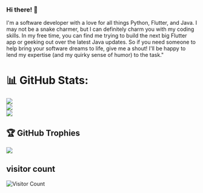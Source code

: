 ### Hi there! 👋

I'm a software developer with a love for all things Python, Flutter, and Java. I may not be a snake charmer, but I can definitely charm you with my coding skills. In my free time, you can find me trying to build the next big Flutter app or geeking out over the latest Java updates. So if you need someone to help bring your software dreams to life, give me a shout! I'll be happy to lend my expertise (and my quirky sense of humor) to the task."



# 📊 GitHub Stats:
![](https://github-readme-stats.vercel.app/api?username=trustedcoder&theme=dark&hide_border=false&include_all_commits=true&count_private=true)<br/>
![](https://github-readme-streak-stats.herokuapp.com/?user=trustedcoder&theme=dark&hide_border=false)<br/>
![](https://github-readme-stats.vercel.app/api/top-langs/?username=trustedcoder&theme=dark&hide_border=false&include_all_commits=true&count_private=true&layout=compact)

## 🏆 GitHub Trophies
![](https://github-profile-trophy.vercel.app/?username=trustedcoder&theme=apprentice&no-frame=false&no-bg=false&margin-w=4)



## visitor count 
![Visitor Count](https://profile-counter.glitch.me/trustedcoder/count.svg)

<!--
**trustedcoder/trustedcoder** is a ✨ _special_ ✨ repository because its `README.md` (this file) appears on your GitHub profile.

Here are some ideas to get you started:

- 🔭 I’m currently working on ...
- 🌱 I’m currently learning ...
- 👯 I’m looking to collaborate on ...
- 🤔 I’m looking for help with ...
- 💬 Ask me about ...
- 📫 How to reach me: ...
- 😄 Pronouns: ...
- ⚡ Fun fact: ...
-->
